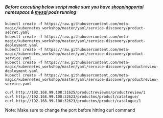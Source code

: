 ##### Before executing below script make sure you have [shoppingportal](https://github.com/meta-magic/kubernetes_workshop/tree/master/yaml/namespace) namespace & [mysql](https://github.com/meta-magic/kubernetes_workshop/tree/master/yaml/mysqlfiles) pods running

````
kubectl create -f https://raw.githubusercontent.com/meta-magic/kubernetes_workshop/master/yaml/service-discovery/product-secret.yaml
kubectl create -f https://raw.githubusercontent.com/meta-magic/kubernetes_workshop/master/yaml/service-discovery/product-deployment.yaml
kubectl create -f https://raw.githubusercontent.com/meta-magic/kubernetes_workshop/master/yaml/service-discovery/product-service.yaml
kubectl create -f https://raw.githubusercontent.com/meta-magic/kubernetes_workshop/master/yaml/service-discovery/productreview-deployment.yaml
kubectl create -f https://raw.githubusercontent.com/meta-magic/kubernetes_workshop/master/yaml/service-discovery/productreview-service.yaml
````

```
curl http://192.168.99.100:31625/productreviewms/productreview/1
curl http://192.168.99.100:32623/productms/product/catalogue/
curl http://192.168.99.100:32623/productms/product/catalogue/1
```
Note: Make sure to change the port before hitting curl command
